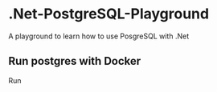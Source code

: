 # .Net-PostgreSQL-Playground
A playground to learn how to use PosgreSQL with .Net

## Run postgres with Docker

Run 